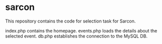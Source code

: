 # sarcon
This repository contains the code for selection task for Sarcon.

index.php contains the homepage.
events.php loads the details about the selected event.
db.php establishes the connection to the MySQL DB.
